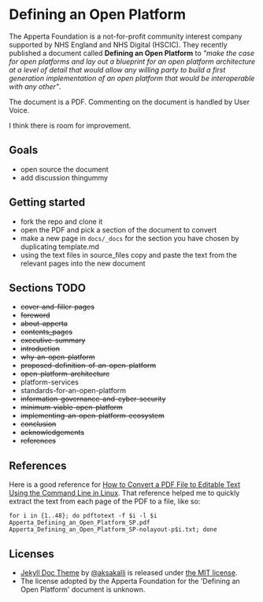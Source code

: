 # Defining an Open Platform
The Apperta Foundation is a not-for-profit community interest company supported by NHS England and NHS Digital (HSCIC). They recently published a document called **Defining an Open Platform** to _"make the case for open platforms and lay out a blueprint for an open platform architecture at a level of detail that would allow any willing party to build a first generation implementation of an open platform that would be interoperable with any other"_.

The document is a PDF. Commenting on the document is handled by User Voice.

I think there is room for improvement.

## Goals
- open source the document
- add discussion thingummy

## Getting started
- fork the repo and clone it
- open the PDF and pick a section of the document to convert
- make a new page in `docs/_docs` for the section you have chosen by duplicating template.md
- using the text files in source_files copy and paste the text from the relevant pages into the new document

## Sections TODO
- ~~cover-and-filler-pages~~
- ~~foreword~~
- ~~about-apperta~~
- ~~contents_pages~~
- ~~executive-summary~~
- ~~introduction~~
- ~~why-an-open-platform~~
- ~~proposed-definition-of-an-open-platform~~
- ~~open-platform-architecture~~
- platform-services
- standards-for-an-open-platform
- ~~information-governance-and-cyber-security~~
- ~~minimum-viable-open-platform~~
- ~~implementing-an-open-platform-ecosystem~~
- ~~conclusion~~
- ~~acknowledgements~~
- ~~references~~

## References
Here is a good reference for [How to Convert a PDF File to Editable Text Using the Command Line in Linux](https://www.howtogeek.com/228531/how-to-convert-a-pdf-file-to-editable-text-using-the-command-line-in-linux/). That reference helped me to quickly extract the text from each page of the PDF to a file, like so:

`for i in {1..48}; do pdftotext -f $i -l $i Apperta_Defining_an_Open_Platform_SP.pdf Apperta_Defining_an_Open_Platform_SP-nolayout-p$i.txt; done`

## Licenses
- [Jekyll Doc Theme](https://aksakalli.github.io/jekyll-doc-theme/) by [@aksakalli](https://github.com/aksakalli) is released under [the MIT license](LICENSE).
- The license adopted by the Apperta Foundation for the 'Defining an Open Platform' document is unknown.
